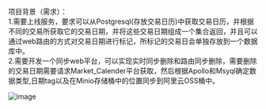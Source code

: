 项目背景（需求）：  
1.需要上线服务，要求可以从Postgresql(存放交易日历)中获取交易日历，并根据不同的交易所获取它的交易日期，并将这些交易日期组成一个集合返回，并且可以通过web路由的方式对交易日期进行标记，所标记的交易日会单独存放到一个数据库中。  
2.需要开发一个同步web平台，可以实现实时同步删除和路由同步删除，需要删除的交易日期需要请求Market_Calender平台获取，然后根据Apollo和Msyql确定数据类型,日期tag以及在Minio存储桶中的位置同步到阿里云OSS桶中。  

  
![image](https://github.com/user-attachments/assets/b20f20a3-73b0-426b-a4fb-14c919e3154c)

